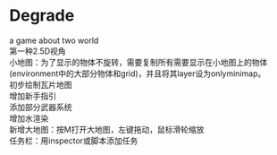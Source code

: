 # Degrade

a game about two world  
第一种2.5D视角  
小地图：为了显示的物体不旋转，需要复制所有需要显示在小地图上的物体(environment中的大部分物体和grid)，并且将其layer设为onlyminimap。  
初步绘制瓦片地图  
增加新手指引  
添加部分武器系统  
增加水渲染  
新增大地图：按M打开大地图，左键拖动，鼠标滑轮缩放  
任务栏：用inspector或脚本添加任务  
